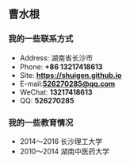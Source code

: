 ## 曹水根
### 我的一些联系方式
- Address: 湖南省长沙市
- Phone: **+86 13217418613**
- Site: **<https://shuigen.github.io>**
- E-mail:**[526270285@qq.com](mailto:526270285@qq.com)**
- WeChat: **13217418613**
- QQ: **526270285**

### 我的一些教育情况
- 2014～2016  长沙理工大学
- 2010～2014  湖南中医药大学
